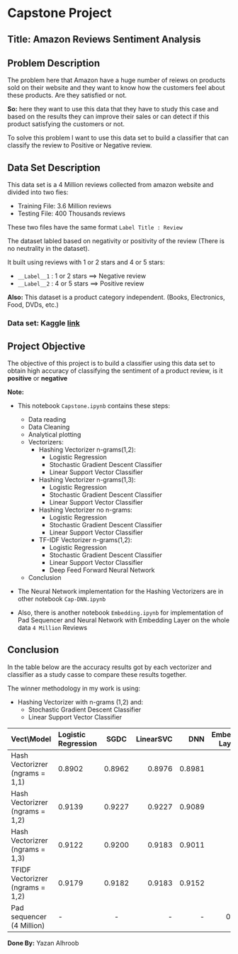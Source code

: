 # Capstone Project
## **Title:** Amazon Reviews Sentiment Analysis

## Problem Description

The problem here that Amazon have a huge number of reiews on products sold on their website and they want to know how the customers feel about these products. Are they satisfied or not.

**So:** here they want to use this data that they have to study this case and based on the results they can improve their sales or can detect if this product satisfying the customers or not.

To solve this problem I want to use this data set to build a classifier that can classify the review to Positive or Negative review.

## Data Set Description
This data set is a 4 Million reviews collected from amazon website and divided into two fies:

   * Training File: 3.6 Million reviews
   * Testing File: 400 Thousands reviews

These two files have the same format   `Label Title : Review`

The dataset labled based on negativity or positivity of the review (There is no neutrality in the dataset).

It built using reviews with 1 or 2 stars and 4 or 5 stars:
    
   * `__Label__1` : 1 or 2 stars ==> Negative review
   * `__Label__2` : 4 or 5 stars ==> Positive review
   
**Also:** This dataset is a product category independent. (Books, Electronics, Food, DVDs, etc.)
### **Data set:** Kaggle [link](https://www.kaggle.com/bittlingmayer/amazonreviews)

## Project Objective

The objective of this project is to build a classifier using this data set to obtain high accuracy of classifying the sentiment of a product review, is it **positive** or **negative**


**Note:**
* This notebook `Capstone.ipynb` contains these steps:
    - Data reading
    - Data Cleaning 
    - Analytical plotting
    - Vectorizers:
        - Hashing Vectorizer n-grams(1,2):
            - Logistic Regression
            - Stochastic Gradient Descent Classifier
            - Linear Support Vector Classifier
        - Hashing Vectorizer n-grams(1,3):
            - Logistic Regression
            - Stochastic Gradient Descent Classifier
            - Linear Support Vector Classifier
        - Hashing Vectorizer no n-grams:
            - Logistic Regression
            - Stochastic Gradient Descent Classifier
            - Linear Support Vector Classifier
        - TF-IDF Vectorizer n-grams(1,2):
            - Logistic Regression
            - Stochastic Gradient Descent Classifier
            - Linear Support Vector Classifier
            - Deep Feed Forward Neural Network
    - Conclusion
    
    

* The Neural Network implementation for the Hashing Vectorizers are in other notebook `Cap-DNN.ipynb`
* Also, there is another notebook `Embedding.ipynb` for implementation of Pad Sequencer and Neural Network with Embedding Layer on the whole data `4 Million` Reviews




## Conclusion

In the table below are the accuracy results got by each vectorizer and classifier as a study casse to compare these results together.

The winner methodology in my work is using:
   - Hashing Vectorizer with n-grams (1,2) and:
       - Stochastic Gradient Descent Classifier
       - Linear Support Vector Classifier
       
       
| Vect\Model| Logistic Regression       | SGDC    | LinearSVC     | DNN   | Embedding Layer NN |
|:------------- | :------------- | :----------: | -----------: | -----------: | -----------: |
| Hash Vectorizrer (ngrams = 1,1) | 0.8902 | 0.8962   | 0.8976    |     0.8981     | - |
| Hash Vectorizrer (ngrams = 1,2) | 0.9139 | 0.9227 | 0.9227    |     0.9089    | - |
| Hash Vectorizrer (ngrams = 1,3) | 0.9122 | 0.9200 | 0.9183    |     0.9011    | - |
| TFIDF Vectorizrer (ngrams = 1,2) | 0.9179 | 0.9182 | 0.9183    |    0.9152     | - |
| Pad sequencer (4 Million) | - | - | -    |    -     | 0.8968 |


**Done By:** Yazan Alhroob
